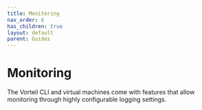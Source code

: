 ```yaml
---
title: Monitoring
nav_order: 6
has_children: true
layout: default
parent: Guides
---
```


# Monitoring

The Vorteil CLI and virtual machines come with features that allow monitoring through highly configurable logging settings. 